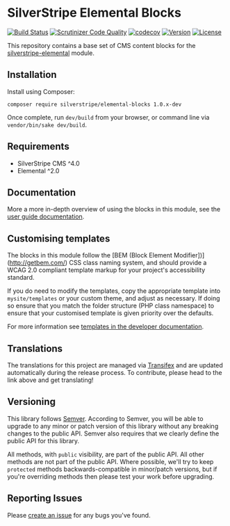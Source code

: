 # SilverStripe Elemental Blocks

[![Build Status](http://img.shields.io/travis/silverstripe/silverstripe-elemental-blocks.svg?style=flat)](https://travis-ci.org/silverstripe/silverstripe-elemental-blocks)
[![Scrutinizer Code Quality](https://scrutinizer-ci.com/g/silverstripe/silverstripe-elemental-blocks/badges/quality-score.png?b=master)](https://scrutinizer-ci.com/g/silverstripe/silverstripe-elemental-blocks/?branch=master)
[![codecov](https://codecov.io/gh/silverstripe/silverstripe-elemental-blocks/branch/master/graph/badge.svg)](https://codecov.io/gh/silverstripe/silverstripe-elemental-blocks)
[![Version](http://img.shields.io/packagist/v/silverstripe/elemental-blocks.svg?style=flat)](https://packagist.org/packages/silverstripe/elemental-blocks)
[![License](http://img.shields.io/packagist/l/silverstripe/elemental-blocks.svg?style=flat)](LICENSE.md)

This repository contains a base set of CMS content blocks for the [silverstripe-elemental](https://github.com/dnadesign/silverstripe-elemental) module.

## Installation

Install using Composer:

```
composer require silverstripe/elemental-blocks 1.0.x-dev
```

Once complete, run `dev/build` from your browser, or command line via `vendor/bin/sake dev/build`.

## Requirements

* SilverStripe CMS ^4.0
* Elemental ^2.0

## Documentation

More a more in-depth overview of using the blocks in this module, see the [user guide documentation](docs/en).

## Customising templates

The blocks in this module follow the [BEM (Block Element Modifier])](http://getbem.com/) CSS class naming system, and
should provide a WCAG 2.0 compliant template markup for your project's accessibility standard.

If you do need to modify the templates, copy the appropriate template into `mysite/templates` or your custom theme, and
adjust as necessary. If doing so ensure that you match the folder structure (PHP class namespace) to ensure that your
customised template is given priority over the defaults.

For more information see [templates in the developer documentation](https://docs.silverstripe.org/en/4/developer_guides/templates/).

## Translations

The translations for this project are managed via [Transifex](https://www.transifex.com/silverstripe/silverstripe-elemental-blocks)
and are updated automatically during the release process. To contribute, please head to the link above and get
translating!

## Versioning

This library follows [Semver](http://semver.org). According to Semver, you will be able to upgrade to any minor or patch version of this library without any breaking changes to the public API. Semver also requires that we clearly define the public API for this library.

All methods, with `public` visibility, are part of the public API. All other methods are not part of the public API. Where possible, we'll try to keep `protected` methods backwards-compatible in minor/patch versions, but if you're overriding methods then please test your work before upgrading.

## Reporting Issues

Please [create an issue](http://github.com/silverstripe/silverstripe-elemental-blocks/issues/new) for any bugs you've found.
